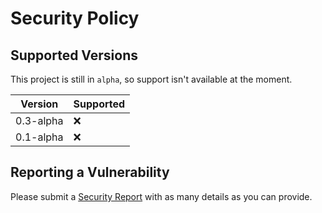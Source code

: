 # Security Policy

## Supported Versions

This project is still in `alpha`, so support isn't available at the moment.

| Version | Supported          |
| ------- | ------------------ |
| 0.3-alpha | :x:            |
| 0.1-alpha | :x:            |

## Reporting a Vulnerability

Please submit a [Security Report](https://github.com/startrev/SnipX/issues/new?assignees=arakilian0&labels=security&template=security_report.md&title=%5BSecurity%5D%3A+) with as many details as you can provide.
